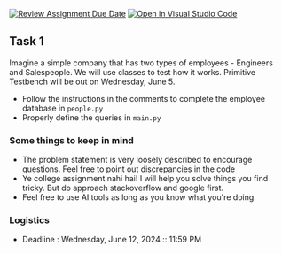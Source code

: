 [![Review Assignment Due Date](https://classroom.github.com/assets/deadline-readme-button-24ddc0f5d75046c5622901739e7c5dd533143b0c8e959d652212380cedb1ea36.svg)](https://classroom.github.com/a/uqBVGl72)
[![Open in Visual Studio Code](https://classroom.github.com/assets/open-in-vscode-718a45dd9cf7e7f842a935f5ebbe5719a5e09af4491e668f4dbf3b35d5cca122.svg)](https://classroom.github.com/online_ide?assignment_repo_id=15214274&assignment_repo_type=AssignmentRepo)
## Task 1

Imagine a simple company that has two types of employees - Engineers and Salespeople. We will use classes to test how it works. Primitive Testbench will be out on Wednesday, June 5.

- Follow the instructions in the comments to complete the employee database in `people.py`
- Properly define the queries in `main.py` 

### Some things to keep in mind
- The problem statement is very loosely described to encourage questions. Feel free to point out discrepancies in the code
- Ye college assignment nahi hai! I will help you solve things you find tricky. But do approach stackoverflow and google first.
- Feel free to use AI tools as long as you know what you're doing.

### Logistics
- Deadline : Wednesday, June 12, 2024 :: 11:59 PM



